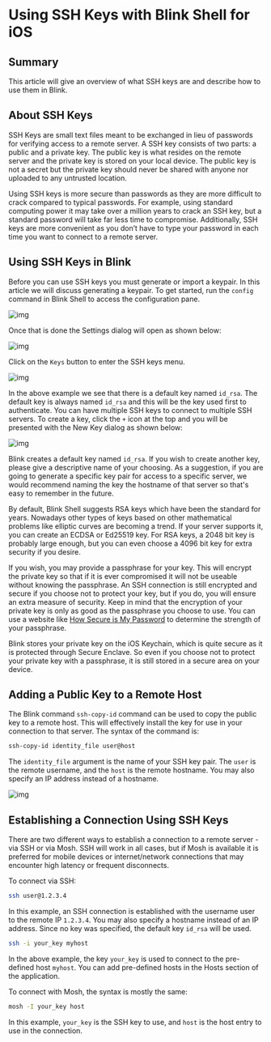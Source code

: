 # Using SSH Keys with Blink Shell for iOS

## Summary

This article will give an overview of what SSH keys are and describe how to use them in Blink.

## About SSH Keys

SSH Keys are small text files meant to be exchanged in lieu of passwords for verifying access to a remote server. A SSH key consists of two parts: a public and a private key. The public key is what resides on the remote server and the private key is stored on your local device. The public key is not a secret but the private key should never be shared with anyone nor uploaded to any untrusted location.

Using SSH keys is more secure than passwords as they are more difficult to crack compared to typical passwords. For example, using standard computing power it may take over a million years to crack an SSH key, but a standard password will take far less time to compromise. Additionally, SSH keys are more convenient as you don’t have to type your password in each time you want to connect to a remote server.

## Using SSH Keys in Blink

Before you can use SSH keys you must generate or import a keypair. In this article we will discuss generating a keypair. To get started, run the `config` command in Blink Shell to access the configuration pane.

![img](ssh-keys/using-ssh-key-image1.png)

Once that is done the Settings dialog will open as shown below:

![img](ssh-keys/using-ssh-key-image2.png)

Click on the `Keys` button to enter the SSH keys menu.

![img](ssh-keys/using-ssh-key-image3.png)

In the above example we see that there is a default key named `id_rsa`. The default key is always named `id_rsa` and this will be the key used first to authenticate. You can have multiple SSH keys to connect to multiple SSH servers. To create a key, click the `+` icon at the top and you will be presented with the New Key dialog as shown below:

![img](ssh-keys/using-ssh-key-image4.png)

Blink creates a default key named `id_rsa`. If you wish to create another key, please give a descriptive name of your choosing. As a suggestion, if you are going to generate a specific key pair for access to a specific server, we would recommend naming the key the hostname of that server so that's easy to remember in the future.

By default, Blink Shell suggests RSA keys which have been the standard for years. Nowadays other types of keys based on other mathematical problems like elliptic curves are becoming a trend. If your server supports it, you can create an ECDSA or Ed25519 key. For RSA keys, a 2048 bit key is probably large enough, but you can even choose a 4096 bit key for extra security if you desire.

If you wish, you may provide a passphrase for your key. This will encrypt the private key so that if it is ever compromised it will not be useable without knowing the passphrase. An SSH connection is still encrypted and secure if you choose not to protect your key, but if you do, you will ensure an extra measure of security. Keep in mind that the encryption of your private key is only as good as the passphrase you choose to use. You can use a website like [How Secure is My Password](https://howsecureismypassword.net/) to determine the strength of your passphrase.

Blink stores your private key on the iOS Keychain, which is quite secure as it is protected through Secure Enclave. So even if you choose not to protect your private key with a passphrase, it is still stored in a secure area on your device.

## Adding a Public Key to a Remote Host

The Blink command `ssh-copy-id` command can be used to copy the public key to a remote host. This will effectively install the key for use in your connection to that server. The syntax of the command is:

```bash
ssh-copy-id identity_file user@host
```

The `identity_file` argument is the name of your SSH key pair. The `user` is the remote username, and the `host` is the remote hostname. You may also specify an IP address instead of a hostname.

![img](ssh-keys/using-ssh-key-image5.png)

## Establishing a Connection Using SSH Keys

There are two different ways to establish a connection to a remote server - via SSH or via Mosh. SSH will work in all cases, but if Mosh is available it is preferred for mobile devices or internet/network connections that may encounter high latency or frequent disconnects.

To connect via SSH:

```bash
ssh user@1.2.3.4
```

In this example, an SSH connection is established with the username user to the remote IP `1.2.3.4`. You may also specify a hostname instead of an IP address. Since no key was specified, the default key `id_rsa` will be used.

```bash
ssh -i your_key myhost
```

In the above example, the key `your_key` is used to connect to the pre-defined host `myhost`. You can add pre-defined hosts in the Hosts section of the application. 

To connect with Mosh, the syntax is mostly the same:

```bash
mosh -I your_key host
```

In this example, `your_key` is the SSH key to use, and `host` is the host entry to use in the connection.
